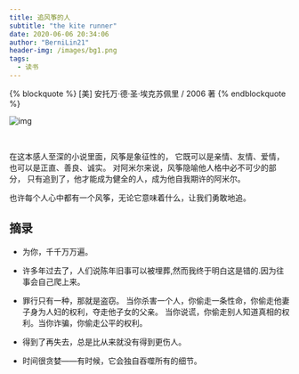 ```yaml
---
title: 追风筝的人
subtitle: "the kite runner"
date: 2020-06-06 20:34:06
author: "BerniLin21"
header-img: /images/bg1.png
tags:
  - 读书
---
```


{% blockquote  %}
[美] 安托万·德·圣·埃克苏佩里 / 2006 著
{% endblockquote %}

![img](/images/bg9.png)

<br />

<!-- more -->

在这本感人至深的小说里面，风筝是象征性的，
它既可以是亲情、友情、爱情，也可以是正直、善良、诚实。
对阿米尔来说，风筝隐喻他人格中必不可少的部分，
只有追到了，他才能成为健全的人，成为他自我期许的阿米尔。

也许每个人心中都有一个风筝，无论它意味着什么，让我们勇敢地追。

## 摘录

- 为你，千千万万遍。

* 许多年过去了，人们说陈年旧事可以被埋葬,然而我终于明白这是错的.因为往事会自己爬上来。

- 罪行只有一种，那就是盗窃。
  当你杀害一个人，你偷走一条性命，你偷走他妻子身为人妇的权利，夺走他子女的父亲。
  当你说谎，你偷走别人知道真相的权利。当你诈骗，你偷走公平的权利。

* 得到了再失去，总是比从来就没有得到更伤人。

- 时间很贪婪——有时候，它会独自吞噬所有的细节。
